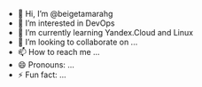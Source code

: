 - 👋 Hi, I’m @beigetamarahg
- 👀 I’m interested in DevOps
- 🌱 I’m currently learning Yandex.Cloud and Linux
- 💞️ I’m looking to collaborate on ...
- 📫 How to reach me ...
- 😄 Pronouns: ...
- ⚡ Fun fact: ...

<!---
beigetamarahg/beigetamarahg is a ✨ special ✨ repository because its `README.md` (this file) appears on your GitHub profile.
You can click the Preview link to take a look at your changes.
--->

